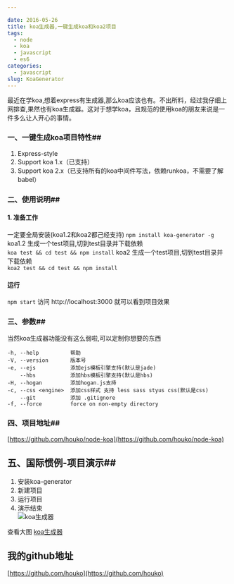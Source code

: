 ```yaml
---

date: 2016-05-26
title: koa生成器,一键生成koa和koa2项目
tags: 
  - node
  - koa
  - javascript
  - es6
categories: 
  - javascript
slug: KoaGenerator
---
```


最近在学koa,想着express有生成器,那么koa应该也有。不出所料，经过我仔细上网排查,果然也有koa生成器。这对于想学koa，且规范的使用koa的朋友来说是一件多么让人开心的事情。
<!--more-->
### 一、一键生成koa项目特性##

1. Express-style
2. Support koa 1.x（已支持）
3. Support koa 2.x（已支持所有的koa中间件写法，依赖runkoa，不需要了解babel）

### 二、使用说明##

#### 1. 准备工作   
 一定要全局安装(koa1.2和koa2都己经支持)
`npm install koa-generator -g`  
koa1.2  生成一个test项目,切到test目录并下载依赖   
`koa test && cd test && npm install`
koa2    生成一个test项目,切到test目录并下载依赖   
`koa2 test && cd test && npm install`

#### 运行  
`npm start`
  访问 http://localhost:3000 就可以看到项目效果   


### 三、参数##
当然koa生成器功能没有这么弱啦,可以定制你想要的东西  


```
-h, --help          帮助
-V, --version       版本号
-e, --ejs           添加ejs模板引擎支持(默认是jade)
    --hbs           添加hbs模板引擎支持(默认是hbs)
-H, --hogan         添加hogan.js支持
-c, --css <engine>  添加css样式 支持 less sass styus css(默认是css)
    --git           添加 .gitignore
-f, --force         force on non-empty directory
```  
### 四、项目地址##

[https://github.com/houko/node-koa](https://github.com/houko/node-koa)

## 五、国际惯例-项目演示##

1. 安装koa-generator  
2. 新建项目   
3. 运行项目  
4. 演示结束   
![koa生成器](https://image.xiaomo.info/node/koa-generator.gif)

查看大图 [koa生成器](https://image.xiaomo.info/node/koa-generator.gif)


## 我的github地址
[https://github.com/houko](https://github.com/houko)
